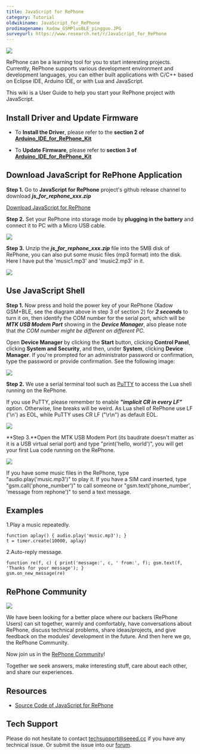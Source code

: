 ```yaml
---
title: JavaScript for RePhone
category: Tutorial
oldwikiname: JavaScript_for_RePhone
prodimagename: Xadow_GSMPlusBLE_pingguo.JPG
surveyurl: https://www.research.net/r/JavaScript_for_RePhone
---
```


[![](https://raw.githubusercontent.com/SeeedDocument/JavaScript_for_RePhone/master/img/Xadow_GSMPlusBLE_pingguo.JPG)](/Rephone)

RePhone can be a learning tool for you to start interesting projects. Currently, RePhone supports various development environment and development languages, you can either built applications with C/C++ based on Eclipse IDE, Arduino IDE, or with Lua and JavaScript.

This wiki is a User Guide to help you start your RePhone project with JavaScript.

Install Driver and Update Firmware
----------------------------------

-   To **Install the Driver**, please refer to the **section 2 of [Arduino_IDE_for_RePhone_Kit](/Arduino_IDE_for_RePhone_Kit "Arduino IDE for RePhone Kit")**

-   To **Update Firmware**, please refer to **section 3 of [Arduino_IDE_for_RePhone_Kit](/Arduino_IDE_for_RePhone_Kit "Arduino IDE for RePhone Kit")**

Download JavaScript for RePhone Application
-------------------------------------------

**Step 1.** Go to **JavaScript for RePhone** project's github release channel to download ***js_for_rephone_xxx.zip***

[Download JavaScript for RePhone](https://github.com/Seeed-Studio/JavaScript_for_RePhone/releases)

**Step 2.** Set your RePhone into storage mode by **plugging in the battery** and connect it to PC with a Micro USB cable.

![](https://raw.githubusercontent.com/SeeedDocument/JavaScript_for_RePhone/master/img/Connect_Xadow_GSMPlusBLE_to_PC.png)

**Step 3.** Unzip the ***js_for_rephone_xxx.zip*** file into the 5MB disk of RePhone, you can also put some music files (mp3 format) into the disk. Here I have put the 'music1.mp3' and 'music2.mp3' in it.


![](https://raw.githubusercontent.com/SeeedDocument/JavaScript_for_RePhone/master/img/Lua_1.png)

Use JavaScript Shell
--------------------

**Step 1.** Now press and hold the power key of your RePhone (Xadow GSM+BLE, see the diagram above in step 3 of section 2) for ***2 seconds*** to turn it on, then identify the COM number for the serial port, which will be ***MTK USB Modem Port*** showing in the ***Device Manager***, also please note that *the COM number might be different on different PC*.

Open **Device Manager** by clicking the **Start** button, clicking **Control Panel**, clicking **System and Security**, and then, under **System**, clicking **Device Manager**. If you're prompted for an administrator password or confirmation, type the password or provide confirmation. See the following image:

![](https://raw.githubusercontent.com/SeeedDocument/JavaScript_for_RePhone/master/img/Check_ports.png)

**Step 2.** We use a serial terminal tool such as [PuTTY](http://www.chiark.greenend.org.uk/~sgtatham/putty/download.html) to access the Lua shell running on the RePhone.

If you use PuTTY, please remember to enable ***"implicit CR in every LF"*** option. Otherwise, line breaks will be weird. As Lua shell of RePhone use LF ('\n') as EOL, while PuTTY uses CR LF ("\r\n") as default EOL.

![](https://raw.githubusercontent.com/SeeedDocument/JavaScript_for_RePhone/master/img/Putty_EOL.png)

**Step 3.**Open the MTK USB Modem Port (its baudrate doesn't matter as it is a USB virtual serial port) and type "print('hello, world')", you will get your first Lua code running on the RePhone.

![](https://raw.githubusercontent.com/SeeedDocument/JavaScript_for_RePhone/master/img/RePhone_Lua_Shell.png)

If you have some music files in the RePhone, type "audio.play('music.mp3')" to play it. If you have a SIM card inserted, type "gsm.call('phone_number')" to call someone or "gsm.text('phone_number', 'message from rephone')" to send a text message.

Examples
--------

1.Play a music repeatedly.

```
function aplay() { audio.play('music.mp3'); }
t = timer.create(10000, aplay)
```

2.Auto-reply message.

```
function re(f, c) { print('message:', c, ' from:', f); gsm.text(f, 'Thanks for your message'); }
gsm.on_new_message(re)
```

RePhone Community
-----------------

[![](https://raw.githubusercontent.com/SeeedDocument/JavaScript_for_RePhone/master/img/RePhone_Community-2.png)](http://www.seeed.cc/discover.html?t=RePhone)

We have been looking for a better place where our backers (RePhone Users) can sit together, warmly and comfortably, have conversations about RePhone, discuss technical problems, share ideas/projects, and give feedback on the modules’ development in the future. And then here we go, the RePhone Community.

Now join us in the [RePhone Community](http://www.seeed.cc/discover.html?t=RePhone)!

Together we seek answers, make interesting stuff, care about each other, and share our experiences.

Resources
---------

- [Source Code of JavaScript for RePhone](https://github.com/Seeed-Studio/JavaScript_for_RePhone)


<!-- This Markdown file was created from http://www.seeedstudio.com/wiki/JavaScript_for_RePhone -->

## Tech Support
Please do not hesitate to contact [techsupport@seeed.cc](techsupport@seeed.cc) if you have any technical issue. Or submit the issue into our [forum](http://seeedstudio.com/forum/). 